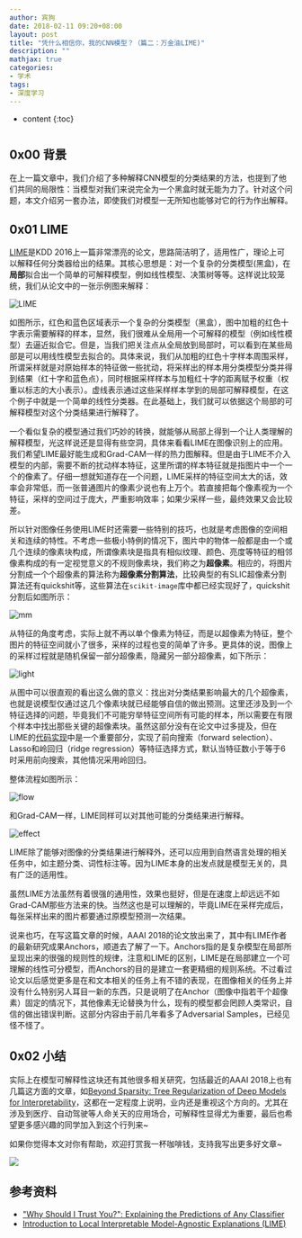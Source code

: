 ```yaml
---
author: 宾狗
date: 2018-02-11 09:20+08:00
layout: post
title: "凭什么相信你，我的CNN模型？（篇二：万金油LIME)"
description: ""
mathjax: true
categories:
- 学术
tags:
- 深度学习
---
```


* content
{:toc}

# 

## 0x00 背景

在上一篇文章中，我们介绍了多种解释CNN模型的分类结果的方法，也提到了他们共同的局限性：当模型对我们来说完全为一个黑盒时就无能为力了。针对这个问题，本文介绍另一套办法，即使我们对模型一无所知也能够对它的行为作出解释。






## 0x01 LIME

[LIME](http://www.kdd.org/kdd2016/papers/files/rfp0573-ribeiroA.pdf)是KDD 2016上一篇非常漂亮的论文，思路简洁明了，适用性广，理论上可以解释任何分类器给出的结果。其核心思想是：对一个复杂的分类模型(黑盒)，在**局部**拟合出一个简单的可解释模型，例如线性模型、决策树等等。这样说比较笼统，我们从论文中的一张示例图来解释：

![LIME](http://ac-cf2bfs1v.clouddn.com/f4682022fc64aa470120.png)

如图所示，红色和蓝色区域表示一个复杂的分类模型（黑盒），图中加粗的红色十字表示需要解释的样本，显然，我们很难从全局用一个可解释的模型（例如线性模型）去逼近拟合它。但是，当我们把关注点从全局放到局部时，可以看到在某些局部是可以用线性模型去拟合的。具体来说，我们从加粗的红色十字样本周围采样，所谓采样就是对原始样本的特征做一些扰动，将采样出的样本用分类模型分类并得到结果（红十字和蓝色点），同时根据采样样本与加粗红十字的距离赋予权重（权重以标志的大小表示）。虚线表示通过这些采样样本学到的局部可解释模型，在这个例子中就是一个简单的线性分类器。在此基础上，我们就可以依据这个局部的可解释模型对这个分类结果进行解释了。

一个看似复杂的模型通过我们巧妙的转换，就能够从局部上得到一个让人类理解的解释模型，光这样说还是显得有些空洞，具体来看看LIME在图像识别上的应用。我们希望LIME最好能生成和Grad-CAM一样的热力图解释。但是由于LIME不介入模型的内部，需要不断的扰动样本特征，这里所谓的样本特征就是指图片中一个一个的像素了。仔细一想就知道存在一个问题，LIME采样的特征空间太大的话，效率会非常低，而一张普通图片的像素少说也有上万个。若直接把每个像素视为一个特征，采样的空间过于庞大，严重影响效率；如果少采样一些，最终效果又会比较差。

所以针对图像任务使用LIME时还需要一些特别的技巧，也就是考虑图像的空间相关和连续的特性。不考虑一些极小特例的情况下，图片中的物体一般都是由一个或几个连续的像素块构成，所谓像素块是指具有相似纹理、颜色、亮度等特征的相邻像素构成的有一定视觉意义的不规则像素块，我们称之为**超像素**。相应的，将图片分割成一个个超像素的算法称为**超像素分割算法**，比较典型的有SLIC超像素分割算法还有quickshit等，这些算法在`scikit-image`库中都已经实现好了，quickshit分割后如图所示：

![mm](http://ac-cf2bfs1v.clouddn.com/9e6d6fc46f8c7badefb4.png)

从特征的角度考虑，实际上就不再以单个像素为特征，而是以超像素为特征，整个图片的特征空间就小了很多，采样的过程也变的简单了许多。更具体的说，图像上的采样过程就是随机保留一部分超像素，隐藏另一部分超像素，如下所示：

![light](http://ac-cf2bfs1v.clouddn.com/85a16c0af003b1dfe4d8.png)

从图中可以很直观的看出这么做的意义：找出对分类结果影响最大的几个超像素，也就是说模型仅通过这几个像素块就已经能够自信的做出预测。这里还涉及到一个特征选择的问题，毕竟我们不可能穷举特征空间所有可能的样本，所以需要在有限个样本中找出那些关键的超像素块。虽然这部分没有在论文中过多提及，但在LIME的[代码实现](https://github.com/marcotcr/lime)中是一个重要部分，实现了前向搜索（forward selection）、Lasso和岭回归（ridge regression）等特征选择方式，默认当特征数小于等于6时采用前向搜索，其他情况采用岭回归。

整体流程如图所示：

![flow](http://ac-cf2bfs1v.clouddn.com/7f5f62a0ab431169c75d.png)

和Grad-CAM一样，LIME同样可以对其他可能的分类结果进行解释。

![effect](http://ac-cf2bfs1v.clouddn.com/6bb64a832e2cce97dc39.png)

LIME除了能够对图像的分类结果进行解释外，还可以应用到自然语言处理的相关任务中，如主题分类、词性标注等。因为LIME本身的出发点就是模型无关的，具有广泛的适用性。

虽然LIME方法虽然有着很强的通用性，效果也挺好，但是在速度上却远远不如Grad-CAM那些方法来的快。当然这也是可以理解的，毕竟LIME在采样完成后，每张采样出来的图片都要通过原模型预测一次结果。

说来也巧，在写这篇文章的时候，AAAI 2018的论文放出来了，其中有LIME作者的最新研究成果Anchors，顺道去了解了一下。Anchors指的是复杂模型在局部所呈现出来的很强的规则性的规律，注意和LIME的区别，LIME是在局部建立一个可理解的线性可分模型，而Anchors的目的是建立一套更精细的规则系统。不过看过论文以后感觉更多是在和文本相关的任务上有不错的表现，在图像相关的任务上并没有什么特别另人耳目一新的东西，只是说明了在Anchor（图像中指若干个超像素）固定的情况下，其他像素无论替换为什么，现有的模型都会罔顾人类常识，自信的做出错误判断。这部分内容由于前几年看多了Adversarial Samples，已经见怪不怪了。

## 0x02 小结

实际上在模型可解释性这块还有其他很多相关研究，包括最近的AAAI 2018上也有几篇这方面的文章，如[Beyond Sparsity: Tree Regularization of Deep Models for Interpretability](https://arxiv.org/abs/1711.06178)，这都在一定程度上说明，业内还是重视这个方向的。尤其在涉及到医疗、自动驾驶等人命关天的应用场合，可解释性显得尤为重要，最后也希望更多感兴趣的同学加入到这个行列来~

如果你觉得本文对你有帮助，欢迎打赏我一杯咖啡钱，支持我写出更多好文章~

![](http://ac-cf2bfs1v.clouddn.com/bf93ca21e51fb4b0e7ca.png)

## 参考资料

- ["Why Should I Trust You?": Explaining the Predictions of Any Classifier](https://arxiv.org/abs/1602.04938)
- [Introduction to Local Interpretable Model-Agnostic Explanations (LIME)](https://www.oreilly.com/learning/introduction-to-local-interpretable-model-agnostic-explanations-lime)

